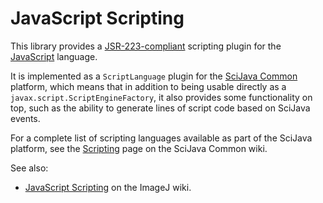 # JavaScript Scripting

This library provides a
[JSR-223-compliant](https://en.wikipedia.org/wiki/Scripting_for_the_Java_Platform)
scripting plugin for the [JavaScript](https://en.wikipedia.org/wiki/JavaScript)
language.

It is implemented as a `ScriptLanguage` plugin for the [SciJava
Common](https://github.com/scijava/scijava-common) platform, which means that
in addition to being usable directly as a `javax.script.ScriptEngineFactory`,
it also provides some functionality on top, such as the ability to generate
lines of script code based on SciJava events.

For a complete list of scripting languages available as part of the SciJava
platform, see the
[Scripting](https://github.com/scijava/scijava-common/wiki/Scripting) page on
the SciJava Common wiki.

See also:
* [JavaScript Scripting](http://wiki.imagej.net/Javascript_Scripting)
  on the ImageJ wiki.
